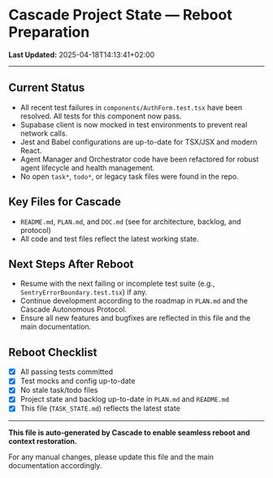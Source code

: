# Cascade Project State — Reboot Preparation

**Last Updated:** 2025-04-18T14:13:41+02:00

---

## Current Status
- All recent test failures in `components/AuthForm.test.tsx` have been resolved. All tests for this component now pass.
- Supabase client is now mocked in test environments to prevent real network calls.
- Jest and Babel configurations are up-to-date for TSX/JSX and modern React.
- Agent Manager and Orchestrator code have been refactored for robust agent lifecycle and health management.
- No open `task*`, `todo*`, or legacy task files were found in the repo.

## Key Files for Cascade
- `README.md`, `PLAN.md`, and `DOC.md` (see for architecture, backlog, and protocol)
- All code and test files reflect the latest working state.

## Next Steps After Reboot
- Resume with the next failing or incomplete test suite (e.g., `SentryErrorBoundary.test.tsx`) if any.
- Continue development according to the roadmap in `PLAN.md` and the Cascade Autonomous Protocol.
- Ensure all new features and bugfixes are reflected in this file and the main documentation.

## Reboot Checklist
- [x] All passing tests committed
- [x] Test mocks and config up-to-date
- [x] No stale task/todo files
- [x] Project state and backlog up-to-date in `PLAN.md` and `README.md`
- [x] This file (`TASK_STATE.md`) reflects the latest state

---

**This file is auto-generated by Cascade to enable seamless reboot and context restoration.**

For any manual changes, please update this file and the main documentation accordingly.
